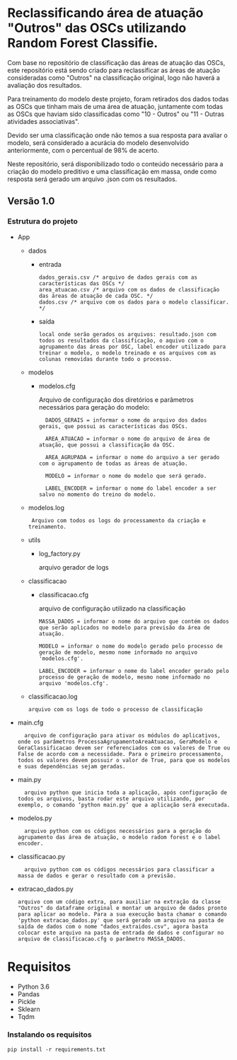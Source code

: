 # Reclassificando área de atuação "Outros" das OSCs utilizando Random Forest Classifie.
Com base no repositório de classificação das áreas de atuação das OSCs, este repositório está sendo criado para reclassificar as áreas de atuação consideradas como "Outros" na classificação original, logo não haverá a avaliação dos resultados.

Para treinamento do modelo deste projeto, foram retirados dos dados todas as OSCs que tinham mais de uma área de atuação, juntamente com todas as OSCs que haviam sido classificadas como "10 - Outros" ou "11 - Outras atividades associativas".

Devido ser uma classificação onde não temos a sua resposta para avaliar o modelo, será considerado a acurácia do modelo desenvolvido anteriormente, com o percentual de 98% de acerto.

Neste repositório, será disponibilizado todo o conteúdo necessário para a criação do modelo preditivo e uma classificação em massa, onde como resposta será gerado um arquivo .json com os resultados.

## Versão 1.0

### Estrutura do projeto
- App
	- dados
		* entrada 
		
              dados_gerais.csv /* arquivo de dados gerais com as características das OSCs */
              area_atuacao.csv /* arquivo com os dados de classificação das áreas de atuação de cada OSC. */
              dados.csv /* arquivo com os dados para o modelo classificar. */
    
		* saída
		
              local onde serão gerados os arquivos: resultado.json com todos os resultados da classificação, o aquivo com o agrupamento das áreas por OSC, label encoder utilizado para treinar o modelo, o modelo treinado e os arquivos com as colunas removidas durante todo o processo.
				
	- modelos
		* modelos.cfg 
		
			Arquivo de configuração dos diretórios e parâmetros necessários para geração do modelo:
				
				DADOS_GERAIS = informar o nome do arquivo dos dados gerais, que possui as características das OSCs.
 
				AREA_ATUACAO = informar o nome do arquivo de área de atuação, que possui a classificação da OSC.

				AREA_AGRUPADA = informar o nome do arquivo a ser gerado com o agrupamento de todas as áreas de atuação.

				MODELO = informar o nome do modelo que será gerado.

				LABEL_ENCODER = informar o nome do label encoder a ser salvo no momento do treino do modelo.

	 * modelos.log
	 
	 		Arquivo com todos os logs do processamento da criação e treinamento.
  
	
	- utils
	
		* log_factory.py
	
			arquivo gerador de logs
  
	- classificacao
	
		* classificacao.cfg
			
			arquivo de configuração utilizado na classificação
	
              MASSA_DADOS = informar o nome do arquivo que contém os dados que serão aplicados no modelo para previsão da área de atuação.
        
              MODELO = informar o nome do modelo gerado pelo processo de geração de modelo, mesmo nome informado no arquivo 'modelos.cfg'.
	
              LABEL_ENCODER = informar o nome do label encoder gerado pelo processo de geração de modelo, mesmo nome informado no arquivo 'modelos.cfg'.
        
  * classificacao.log
      
        arquivo com os logs de todo o processo de classificação

- main.cfg
	
		arquivo de configuração para ativar os módulos do aplicativos, onde os parâmetros ProcessaAgrupamentoAreaAtuacao, GeraModelo e GeraClassificacao devem ser referenciados com os valores de True ou False de acordo com a necessidade. Para o primeiro processamento, todos os valores devem possuir o valor de True, para que os modelos e suas dependências sejam geradas.

- main.py

		arquivo python que inicia toda a aplicação, após configuração de todos os arquivos, basta rodar este arquivo utilizando, por exemplo, o	comando ‘python main.py’ que a aplicação será executada.

- modelos.py

		arquivo python com os códigos necessários para a geração do agrupamento das área de atuação, o modelo radom forest e o label encoder.

- classificacao.py
	
		arquivo python com os códigos necessários para classificar a massa de dados e gerar o resultado com a previsão.

- extracao_dados.py
  
      arquivo com um código extra, para auxiliar na extração da classe "Outros" do dataframe original e montar um arquivo de dados pronto para aplicar ao modelo. Para a sua execução basta chamar o comando 'python extracao_dados.py' que será gerado um arquivo na pasta de saída de dados com o nome "dados_extraidos.csv", agora basta colocar este arquivo na pasta de entrada de dados e configurar no arquivo de classificacao.cfg o parâmetro MASSA_DADOS.

# Requisitos
- Python 3.6
- Pandas
- Pickle
- Sklearn
- Tqdm

### Instalando os requisitos

	pip install -r requirements.txt

